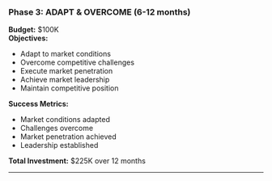 ### Phase 3: ADAPT & OVERCOME (6-12 months)

**Budget:** $100K  
**Objectives:**

- Adapt to market conditions
- Overcome competitive challenges
- Execute market penetration
- Achieve market leadership
- Maintain competitive position

**Success Metrics:**

- Market conditions adapted
- Challenges overcome
- Market penetration achieved
- Leadership established

**Total Investment:** $225K over 12 months

---
